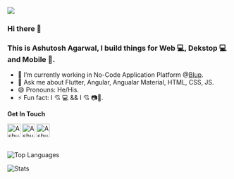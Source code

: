 ![](https://komarev.com/ghpvc/?username=ashutosh2014&style=flat-square)

### Hi there 👋
  
### This is Ashutosh Agarwal, I build things for Web 💻, Dekstop 💻 and Mobile 📱.


- 🔭 I’m currently working in  No-Code Application Platform @[Blup](https://blup.in/).
- 💬 Ask me about Flutter, Angular, Angualar Material, HTML, CSS, JS.
- 😄 Pronouns: He/His.
- ⚡ Fun fact: I 💘 💻 && I 💘 📷🎥.


**Get In Touch** 

&nbsp; &nbsp; &nbsp; <a href="https://www.linkedin.com/in/ashutosh-a-775804119/">
  <img align="left" alt="Ashutosh's Linkdein" width="30px" src="https://img.icons8.com/fluent/48/000000/linkedin.png" />
</a>
<a href="https://stackoverflow.com/users/10201516/ashu-agarwal">
  <img align="left" alt="Ashutosh's StackOverflow" width="30px" src="https://img.icons8.com/color/48/000000/stackoverflow.png" />
</a>
<a href="https://twitter.com/as_uto">
  <img align="left" alt="Ashutosh's Twitter" width="30px" src="https://img.icons8.com/color/48/000000/twitter--v1.png" />
</a>

<br/>


![Top Languages](https://github-readme-stats.vercel.app/api/top-langs/?username=ashutosh2014&count_private=true&theme=merko&&layout=compact)

![Stats](https://github-readme-stats.vercel.app/api?username=ashutosh2014&show_icons=true&count_private=true&theme=merko)
